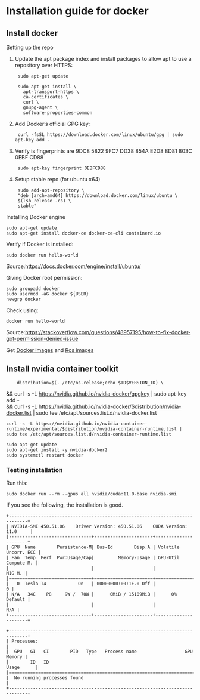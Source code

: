 # Installation guide for docker 

## Install docker
Setting up the repo
1. Update the apt package index and install packages to allow apt to use a repository over HTTPS:

		sudo apt-get update
		
		sudo apt-get install \
    	  apt-transport-https \
    	  ca-certificates \
    	  curl \
    	  gnupg-agent \
    	  software-properties-common

2. Add Docker’s official GPG key:
	
		curl -fsSL https://download.docker.com/linux/ubuntu/gpg | sudo apt-key add -

3. Verify is fingerprints are 9DC8 5822 9FC7 DD38 854A  E2D8 8D81 803C 0EBF CD88

		sudo apt-key fingerprint 0EBFCD88

4. Setup stable repo (for ubuntu x64)

		sudo add-apt-repository \
		"deb [arch=amd64] https://download.docker.com/linux/ubuntu \
		$(lsb_release -cs) \
		stable"

Installing Docker engine

 	sudo apt-get update
 	sudo apt-get install docker-ce docker-ce-cli containerd.io

Verify if Docker is installed:

	sudo docker run hello-world

Source:https://docs.docker.com/engine/install/ubuntu/ 


Giving Docker root permission:

	sudo groupadd docker
	sudo usermod -aG docker ${USER}
	newgrp docker

Check using:

	docker run hello-world

Source:https://stackoverflow.com/questions/48957195/how-to-fix-docker-got-permission-denied-issue


Get [Docker images](https://hub.docker.com/search?q=&type=image) and [Ros images](https://registry.hub.docker.com/_/ros/)

## Install nvidia container toolkit


		distribution=$(. /etc/os-release;echo $ID$VERSION_ID) \
   && curl -s -L https://nvidia.github.io/nvidia-docker/gpgkey | sudo apt-key add - \
   && curl -s -L https://nvidia.github.io/nvidia-docker/$distribution/nvidia-docker.list | sudo tee /etc/apt/sources.list.d/nvidia-docker.list
   
	curl -s -L https://nvidia.github.io/nvidia-container-runtime/experimental/$distribution/nvidia-container-runtime.list | sudo tee /etc/apt/sources.list.d/nvidia-container-runtime.list
	
	sudo apt-get update
	sudo apt-get install -y nvidia-docker2
	sudo systemctl restart docker
	
### Testing installation 

Run this:

	sudo docker run --rm --gpus all nvidia/cuda:11.0-base nvidia-smi
	
If you see the following, the installation is good.

	+-----------------------------------------------------------------------------+
	| NVIDIA-SMI 450.51.06    Driver Version: 450.51.06    CUDA Version: 11.0     |
	|-------------------------------+----------------------+----------------------+
	| GPU  Name        Persistence-M| Bus-Id        Disp.A | Volatile Uncorr. ECC |
	| Fan  Temp  Perf  Pwr:Usage/Cap|         Memory-Usage | GPU-Util  Compute M. |
	|                               |                      |               MIG M. |
	|===============================+======================+======================|
	|   0  Tesla T4            On   | 00000000:00:1E.0 Off |                    0 |
	| N/A   34C    P8     9W /  70W |      0MiB / 15109MiB |      0%      Default |
	|                               |                      |                  N/A |
	+-------------------------------+----------------------+----------------------+

	+-----------------------------------------------------------------------------+
	| Processes:                                                                  |
	|  GPU   GI   CI        PID   Type   Process name                  GPU Memory |
	|        ID   ID                                                   Usage      |
	|=============================================================================|
	|  No running processes found                                                 |
	+-----------------------------------------------------------------------------+
	

